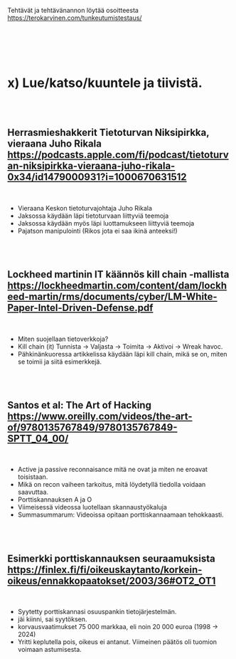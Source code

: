 Tehtävät ja tehtävänannon löytää osoitteesta https://terokarvinen.com/tunkeutumistestaus/

<BR>
<BR>
<BR>
<BR>

# x) Lue/katso/kuuntele ja tiivistä.

<BR>
<BR>

## Herrasmieshakkerit Tietoturvan Niksipirkka, vieraana Juho Rikala https://podcasts.apple.com/fi/podcast/tietoturvan-niksipirkka-vieraana-juho-rikala-0x34/id1479000931?i=1000670631512

<BR>

- Vieraana Keskon tietoturvajohtaja Juho Rikala
- Jaksossa käydään läpi tietoturvaan liittyviä teemoja
- Jaksossa käydään myös läpi luottamukseen liittyviä teemoja
- Pajatson manipulointi (Rikos jota ei saa ikinä anteeksi!)

<BR>
<BR>

## Lockheed martinin IT käännös kill chain -mallista https://lockheedmartin.com/content/dam/lockheed-martin/rms/documents/cyber/LM-White-Paper-Intel-Driven-Defense.pdf

<BR>

- Miten suojellaan tietoverkkoja?
- Kill chain (it) Tunnista -> Valjasta -> Toimita -> Aktivoi -> Wreak havoc.
- Pähkinänkuoressa artikkelissa käydään läpi kill chain, mikä se on, miten se toimii ja siitä esimerkkejä.

<BR>
<BR>

## Santos et al: The Art of Hacking https://www.oreilly.com/videos/the-art-of/9780135767849/9780135767849-SPTT_04_00/

<BR>

- Active ja passive reconnaisance mitä ne ovat ja miten ne eroavat toisistaan.
- Mikä on recon vaiheen tarkoitus, mitä löydetyllä tiedolla voidaan saavuttaa.
- Porttiskannauksen A ja O 
- Viimeisessä videossa luotellaan skannaustyökaluja
- Summasummarum: Videoissa opitaan porttiskannaamaan tehokkaasti.

<BR>
<BR>

## Esimerkki porttiskannauksen seuraamuksista https://finlex.fi/fi/oikeuskaytanto/korkein-oikeus/ennakkopaatokset/2003/36#OT2_OT1

<BR>

- Syytetty porttiskannasi osuuspankin tietojärjestelmän.
- jäi kiinni, sai syytöksen.
- korvausvaatimukset 75 000 markkaa, eli noin 20 000 euroa (1998 -> 2024)
- Yritti keplutella pois, oikeus ei antanut. Viimeinen päätös oli tuomion voimaan astumisesta.

<BR>
<BR>
<BR>
<BR>














